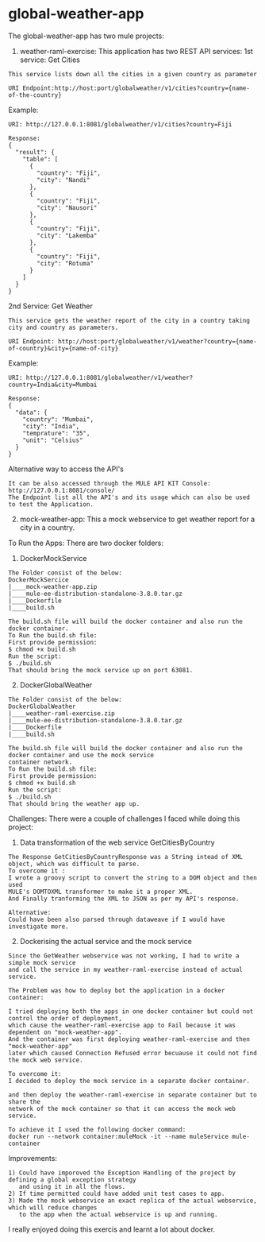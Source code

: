 # global-weather-app

The global-weather-app has two mule projects:
1) weather-raml-exercise: This application has two REST API services:
1st service: Get Cities
```
This service lists down all the cities in a given country as parameter

URI Endpoint:http://host:port/globalweather/v1/cities?country={name-of-the-country}
```
Example:
```
URI: http://127.0.0.1:8081/globalweather/v1/cities?country=Fiji

Response:
{
  "result": {
    "table": [
      {
        "country": "Fiji",
        "city": "Nandi"
      },
      {
        "country": "Fiji",
        "city": "Nausori"
      },
      {
        "country": "Fiji",
        "city": "Lakemba"
      },
      {
        "country": "Fiji",
        "city": "Rotuma"
      }
    ]
  }
}

```
2nd Service: Get Weather

```
This service gets the weather report of the city in a country taking city and country as parameters.

URI Endpoint: http://host:port/globalweather/v1/weather?country={name-of-country}&city={name-of-city}
```
Example:
```
URI: http://127.0.0.1:8081/globalweather/v1/weather?country=India&city=Mumbai

Response:
{
  "data": {
    "country": "Mumbai",
    "city": "India",
    "temprature": "35",
    "unit": "Celsius"
  }
}
```
Alternative way to access the API's
```
It can be also accessed through the MULE API KIT Console:
http://127.0.0.1:8081/console/
The Endpoint list all the API's and its usage which can also be used to test the Application.
```

2) mock-weather-app: This a mock webservice to get weather report for a city in a country.

To Run the Apps:
There are two docker folders:
1) DockerMockService
```
The Folder consist of the below:
DockerMockSercice
|____mock-weather-app.zip
|____mule-ee-distribution-standalone-3.8.0.tar.gz
|____Dockerfile
|____build.sh

The build.sh file will build the docker container and also run the docker container.
To Run the build.sh file:
First provide permission:
$ chmod +x build.sh
Run the script:
$ ./build.sh
That should bring the mock service up on port 63081.

```
2) DockerGlobalWeather
```
The Folder consist of the below:
DockerGlobalWeather
|____weather-raml-exercise.zip
|____mule-ee-distribution-standalone-3.8.0.tar.gz
|____Dockerfile
|____build.sh

The build.sh file will build the docker container and also run the docker container and use the mock service 
container network.
To Run the build.sh file:
First provide permission:
$ chmod +x build.sh
Run the script:
$ ./build.sh
That should bring the weather app up.
```
Challenges:
There were a couple of challenges I faced while doing this project:
1) Data transformation of the web service GetCitiesByCountry
```
The Response GetCitiesByCountryResponse was a String intead of XML object, which was difficult to parse. 
To overcome it :
I wrote a groovy script to convert the string to a DOM object and then used 
MULE's DOMTOXML transformer to make it a proper XML. 
And Finally tranforming the XML to JSON as per my API's response.

Alternative:
Could have been also parsed through dataweave if I would have investigate more.
```
2) Dockerising the actual service and the mock service
```
Since the GetWeather webservice was not working, I had to write a simple mock service 
and call the service in my weather-raml-exercise instead of actual service.

The Problem was how to deploy bot the application in a docker container:

I tried deploying both the apps in one docker container but could not control the order of deployment, 
which cause the weather-raml-exercise app to Fail because it was dependent on "mock-weather-app".
And the container was first deploying weather-raml-exercise and then "mock-weather-app" 
later which caused Connection Refused error becuause it could not find the mock web service.

To overcome it:
I decided to deploy the mock service in a separate docker container.

and then deploy the weather-raml-exercise in separate container but to share the 
network of the mock container so that it can access the mock web service.

To achieve it I used the following docker command:
docker run --network container:muleMock -it --name muleService mule-container

```
Improvements:
```
1) Could have imporoved the Exception Handling of the project by defining a global exception strategy 
   and using it in all the flows.
2) If time permitted could have added unit test cases to app.
3) Made the mock webservice an exact replica of the actual webservice, which will reduce changes 
   to the app when the actual webservice is up and running.
```

I really enjoyed doing this exercis and learnt a lot about docker.
